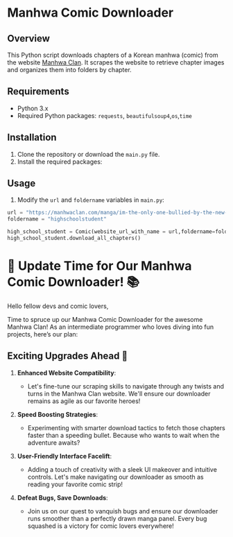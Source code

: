 # Manhwa Comic Downloader

## Overview
This Python script downloads chapters of a Korean manhwa (comic) from the website [Manhwa Clan](https://manhwaclan.com/). It scrapes the website to retrieve chapter images and organizes them into folders by chapter.

## Requirements
- Python 3.x
- Required Python packages: `requests`, `beautifulsoup4`,`os`,`time`

## Installation
1. Clone the repository or download the `main.py` file.
2. Install the required packages:


## Usage
1. Modify the `url` and `foldername` variables in `main.py`:
```python
url = "https://manhwaclan.com/manga/im-the-only-one-bullied-by-the-new-high-school-student/"
foldername = "highschoolstudent"

high_school_student = Comic(website_url_with_name = url,foldername=foldername)
high_school_student.download_all_chapters()
```



# 🎉 Update Time for Our Manhwa Comic Downloader! 📚

Hello fellow devs and comic lovers,

Time to spruce up our Manhwa Comic Downloader for the awesome Manhwa Clan! As an intermediate programmer who loves diving into fun projects, here’s our plan:

## Exciting Upgrades Ahead 🚀

1. **Enhanced Website Compatibility**:
   - Let's fine-tune our scraping skills to navigate through any twists and turns in the Manhwa Clan website. We'll ensure our downloader remains as agile as our favorite heroes!

2. **Speed Boosting Strategies**:
   - Experimenting with smarter download tactics to fetch those chapters faster than a speeding bullet. Because who wants to wait when the adventure awaits?

3. **User-Friendly Interface Facelift**:
   - Adding a touch of creativity with a sleek UI makeover and intuitive controls. Let's make navigating our downloader as smooth as reading your favorite comic strip!

4. **Defeat Bugs, Save Downloads**:
   - Join us on our quest to vanquish bugs and ensure our downloader runs smoother than a perfectly drawn manga panel. Every bug squashed is a victory for comic lovers everywhere!





